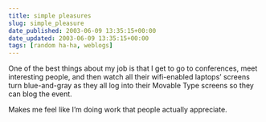 ```yaml
---
title: simple pleasures
slug: simple_pleasure
date_published: 2003-06-09 13:35:15+00:00
date_updated: 2003-06-09 13:35:15+00:00
tags: [random ha-ha, weblogs]
---
```

One of the best things about my job is that I get to go to conferences, meet interesting people, and then watch all their wifi-enabled laptops’ screens turn blue-and-gray as they all log into their Movable Type screens so they can blog the event.

Makes me feel like I’m doing work that people actually appreciate.
